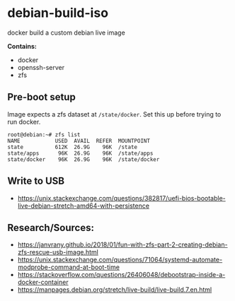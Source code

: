 # debian-build-iso
docker build a custom debian live image

__Contains:__
 - docker
 - openssh-server
 - zfs

## Pre-boot setup
Image expects a zfs dataset at `/state/docker`. Set this up before trying to run docker.

~~~
root@debian:~# zfs list
NAME           USED  AVAIL  REFER  MOUNTPOINT
state          612K  26.9G    96K  /state
state/apps      96K  26.9G    96K  /state/apps
state/docker    96K  26.9G    96K  /state/docker
~~~

## Write to USB
- https://unix.stackexchange.com/questions/382817/uefi-bios-bootable-live-debian-stretch-amd64-with-persistence

## Research/Sources:
- https://janvrany.github.io/2018/01/fun-with-zfs-part-2-creating-debian-zfs-rescue-usb-image.html
- https://unix.stackexchange.com/questions/71064/systemd-automate-modprobe-command-at-boot-time
- https://stackoverflow.com/questions/26406048/debootstrap-inside-a-docker-container
- https://manpages.debian.org/stretch/live-build/live-build.7.en.html
